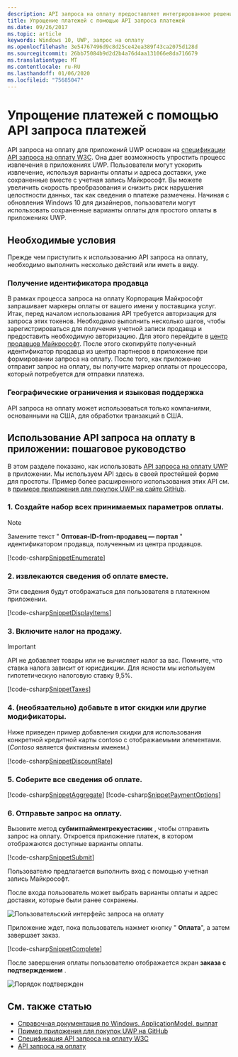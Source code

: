 ```yaml
---
description: API запроса на оплату предоставляет интегрированное решение для приложений UWP, чтобы обойти процесс, требующий от пользователя ввода сведений о платежах и выбора методов доставки.
title: Упрощение платежей с помощью API запроса платежей
ms.date: 09/26/2017
ms.topic: article
keywords: Windows 10, UWP, запрос на оплату
ms.openlocfilehash: 3e54767496d9c8d25ce42ea389f43ca2075d128d
ms.sourcegitcommit: 26bb75084b9d2d2b4a76d4aa131066e8da716679
ms.translationtype: MT
ms.contentlocale: ru-RU
ms.lasthandoff: 01/06/2020
ms.locfileid: "75685047"
---
```

# <a name="simplify-payments-with-the-payment-request-api"></a>Упрощение платежей с помощью API запроса платежей
API запроса на оплату для приложений UWP основан на [спецификации API запроса на оплату W3C](https://w3c.github.io/browser-payment-api/). Она дает возможность упростить процесс извлечения в приложениях UWP. Пользователи могут ускорить извлечение, используя варианты оплаты и адреса доставки, уже сохраненные вместе с учетная запись Майкрософт. Вы можете увеличить скорость преобразования и снизить риск нарушения целостности данных, так как сведения о платеже размечены. Начиная с обновления Windows 10 для дизайнеров, пользователи могут использовать сохраненные варианты оплаты для простого оплаты в приложениях UWP.

## <a name="prerequisites"></a>Необходимые условия
Прежде чем приступить к использованию API запроса на оплату, необходимо выполнить несколько действий или иметь в виду.

### <a name="getting-a-merchant-id"></a>Получение идентификатора продавца
В рамках процесса запроса на оплату Корпорация Майкрософт запрашивает маркеры оплаты от вашего имени у поставщика услуг. Итак, перед началом использования API требуется авторизация для запроса этих токенов.  Необходимо выполнить несколько шагов, чтобы зарегистрироваться для получения учетной записи продавца и предоставить необходимую авторизацию. Для этого перейдите в [центр продавцов Майкрософт](https://partner.microsoft.com/dashboard/registration/seller?accountprogram=uwp). После этого скопируйте полученный идентификатор продавца из центра партнеров в приложение при формировании запроса на оплату. После того, как приложение отправит запрос на оплату, вы получите маркер оплаты от процессора, который потребуется для отправки платежа.

### <a name="geographic-restrictions-and-language-support"></a>Географические ограничения и языковая поддержка
API запроса на оплату может использоваться только компаниями, основанными на США, для обработки транзакций в США.

## <a name="using-the-payment-request-api-in-your-app-step-by-step"></a>Использование API запроса на оплату в приложении: пошаговое руководство
В этом разделе показано, как использовать [API запроса на оплату UWP](https://docs.microsoft.com/uwp/api/windows.applicationmodel.payments) в приложении. Мы используем API здесь в своей простейшей форме для простоты. Пример более расширенного использования этих API см. в [примере приложения для покупок UWP на сайте GitHub](https://github.com/Microsoft/Windows-appsample-shopping).

### <a name="1-create-a-set-of-all-the-payment-options-that-you-accept"></a>1. Создайте набор всех принимаемых параметров оплаты.
> [!Note]
> Замените текст " **Оптовая-ID-from-продавец — портал** " идентификатором продавца, полученным из центра продавцов.

[!code-csharp[SnippetEnumerate](./code/PaymentsApiSample/PaymentsApiSample/MainPage.xaml.cs#SnippetEnumerate)]

### <a name="2-pull-the-payment-details-together"></a>2. извлекаются сведения об оплате вместе. 

Эти сведения будут отображаться для пользователя в платежном приложении. 

[!code-csharp[SnippetDisplayItems](./code/PaymentsApiSample/PaymentsApiSample/MainPage.xaml.cs#SnippetDisplayItems)]

### <a name="3-include-the-sales-tax"></a>3. Включите налог на продажу. 

> [!Important]
> API не добавляет товары или не вычисляет налог за вас. Помните, что ставка налога зависит от юрисдикции. Для ясности мы используем гипотетическую налоговую ставку 9,5%.

[!code-csharp[SnippetTaxes](./code/PaymentsApiSample/PaymentsApiSample/MainPage.xaml.cs#SnippetTaxes)]

### <a name="4-optional--add-discounts-or-other-modifiers-to-the-total"></a>4. (необязательно) добавьте в итог скидки или другие модификаторы. 

Ниже приведен пример добавления скидки для использования конкретной кредитной карты contoso с отображаемыми элементами. (*Contoso* является фиктивным именем.)

[!code-csharp[SnippetDiscountRate](./code/PaymentsApiSample/PaymentsApiSample/MainPage.xaml.cs#SnippetDiscountRate)]

### <a name="5-assemble-all-the-payment-details"></a>5. Соберите все сведения об оплате.

[!code-csharp[SnippetAggregate](./code/PaymentsApiSample/PaymentsApiSample/MainPage.xaml.cs#SnippetAggregate)]
[!code-csharp[SnippetPaymentOptions](./code/PaymentsApiSample/PaymentsApiSample/MainPage.xaml.cs#SnippetPaymentOptions)]

### <a name="6-submit-the-payment-request"></a>6. Отправьте запрос на оплату. 

Вызовите метод **субмитпайментрекуестасинк** , чтобы отправить запрос на оплату. Откроется приложение платеж, в котором отображаются доступные варианты оплаты.

[!code-csharp[SnippetSubmit](./code/PaymentsApiSample/PaymentsApiSample/MainPage.xaml.cs#SnippetSubmit)]

Пользователю предлагается выполнить вход с помощью учетная запись Майкрософт.

После входа пользователь может выбрать варианты оплаты и адрес доставки, которые были ранее сохранены.

![Пользовательский интерфейс запроса на оплату](./images/33.png "Пользовательский интерфейс запроса на оплату")

Приложение ждет, пока пользователь нажмет кнопку " **Оплата**", а затем завершает заказ.

[!code-csharp[SnippetComplete](./code/PaymentsApiSample/PaymentsApiSample/MainPage.xaml.cs#SnippetComplete)]

После завершения оплаты пользователю отображается экран **заказа с подтверждением** .

![Порядок подтвержден](./images/44.png "Порядок подтвержден")

## <a name="see-also"></a>См. также статью
- [Справочная документация по Windows. ApplicationModel. выплат](https://docs.microsoft.com/uwp/api/windows.applicationmodel.payments)
- [Пример приложения для покупок UWP на GitHub](https://github.com/Microsoft/Windows-appsample-shopping)
- [Спецификация API запроса на оплату W3C](https://www.w3.org/TR/payment-request/)
- [API запроса на оплату](https://docs.microsoft.com/microsoft-edge/dev-guide/windows-integration/payment-request-api)

